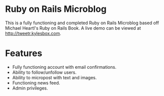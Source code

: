 # Ruby on Rails Microblog

This is a fully functioning and completed Ruby on Rails Microblog based off Michael Heartl's Ruby on Rails Book. 
A live demo can be viewed at http://tweetr.kylesbox.com.

# Features
- Fully functioning account with email confirmations.
- Ability to follow/unfollow users.
- Ability to micropost with text and images.
- Functioning news feed.
- Admin privileges.
